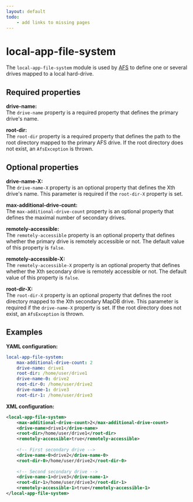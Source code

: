 ```yaml
---
layout: default
todo:
    - add links to missing pages
---
```


# local-app-file-system
The `local-app-file-system` module is used by [AFS]() to define one or several drives
mapped to a local hard-drive.

## Required properties

**drive-name:**  
The `drive-name` property is a required property that defines the primary drive's name.

**root-dir:**  
The `root-dir` property is a required property that defines the path to the root directory mapped to the primary AFS drive. If the root directory does not exist, an `AfsException` is thrown.

## Optional properties

**drive-name-X:**  
The `drive-name-X` property is an optional property that defines the Xth drive's name. This parameter is required if the `root-dir-X` property is set.

**max-additional-drive-count:**  
The `max-additional-drive-count` property is an optional property that defines the maximal number of secondary drives.

**remotely-accessible:**  
The `remotely-accessible` property is an optional property that defines whether the primary drive is remotely accessible or not. The default value of this property is `false`.

**remotely-accessible-X:**  
The `remotely-accessible-X` property is an optional property that defines whether the Xth secondary drive is remotely
accessible or not. The default value of this property is `false`.

**root-dir-X:**  
The `root-dir-X` property is an optional property that defines the root directory mapped to the Xth secondary MapDB drive. This parameter is required if the `drive-name-X` property is set. If the root directory does not exist, an `AfsException` is thrown.

## Examples

**YAML configuration:**
```yaml
local-app-file-system:
    max-additional-drive-count: 2
    drive-name: drive1
    root-dir: /home/user/drive1
    drive-name-0: drive2
    root-dir-0: /home/user/drive2
    drive-name-1: drive3
    root-dir-1: /home/user/drive3
```

**XML configuration:**
```xml
<local-app-file-system>
    <max-additional-drive-count>2</max-additional-drive-count>
    <drive-name>drive1</drive-name>
    <root-dir>/home/user/drive1</root-dir>
    <remotely-accessible>true</remotely-accessible>
    
    <!-- First secondary drive -->
    <drive-name-0>drive2</drive-name-0>
    <root-dir-0>/home/user/drive2</root-dir-0>
    
    <!-- Second secondary drive -->
    <drive-name-1>drive3</drive-name-1>
    <root-dir-1>/home/user/drive3</root-dir-1>
    <remotely-accessible-1>true</remotely-accessible-1>
</local-app-file-system>
```
